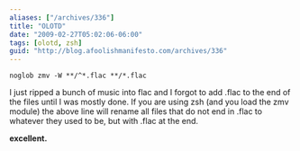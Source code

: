 ```yaml
---
aliases: ["/archives/336"]
title: "OLOTD"
date: "2009-02-27T05:02:06-06:00"
tags: [olotd, zsh]
guid: "http://blog.afoolishmanifesto.com/archives/336"
---
```

<!--more-->

    noglob zmv -W **/^*.flac **/*.flac

I just ripped a bunch of music into flac and I forgot to add .flac to the end of the files until I was mostly done. If you are using zsh (and you load the zmv module) the above line will rename all files that do not end in .flac to whatever they used to be, but with .flac at the end.

**excellent.**
